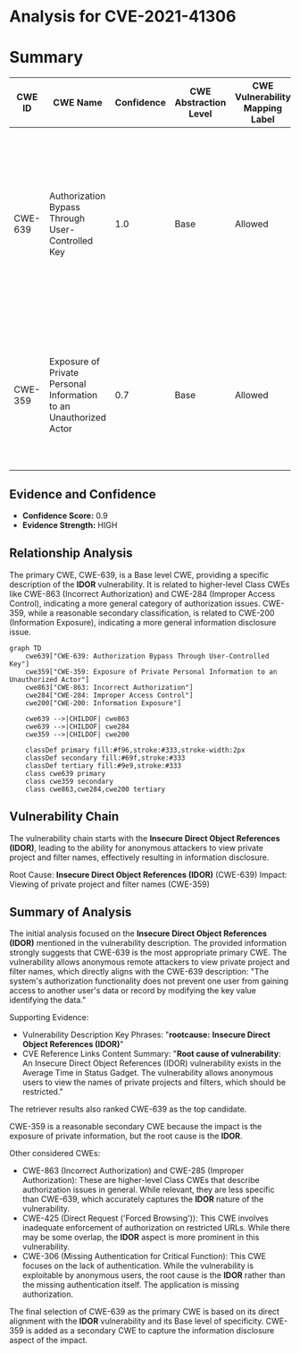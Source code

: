 # Analysis for CVE-2021-41306

# Summary
| CWE ID | CWE Name | Confidence | CWE Abstraction Level | CWE Vulnerability Mapping Label | CWE-Vulnerability Mapping Notes |
|---|---|---|---|---|---|
| CWE-639 | Authorization Bypass Through User-Controlled Key | 1.0 | Base | Allowed | Primary CWE. The vulnerability description explicitly mentions **Insecure Direct Object References (IDOR)** which aligns directly with the description of CWE-639. |
| CWE-359 | Exposure of Private Personal Information to an Unauthorized Actor | 0.7 | Base | Allowed | Secondary CWE. The vulnerability results in viewing "private project and filter names", constituting exposure of private information. |

## Evidence and Confidence

*   **Confidence Score:** 0.9
*   **Evidence Strength:** HIGH

## Relationship Analysis
The primary CWE, CWE-639, is a Base level CWE, providing a specific description of the **IDOR** vulnerability. It is related to higher-level Class CWEs like CWE-863 (Incorrect Authorization) and CWE-284 (Improper Access Control), indicating a more general category of authorization issues. CWE-359, while a reasonable secondary classification, is related to CWE-200 (Information Exposure), indicating a more general information disclosure issue.

```mermaid
graph TD
    cwe639["CWE-639: Authorization Bypass Through User-Controlled Key"]
    cwe359["CWE-359: Exposure of Private Personal Information to an Unauthorized Actor"]
    cwe863["CWE-863: Incorrect Authorization"]
    cwe284["CWE-284: Improper Access Control"]
    cwe200["CWE-200: Information Exposure"]
    
    cwe639 -->|CHILDOF| cwe863
    cwe639 -->|CHILDOF| cwe284
    cwe359 -->|CHILDOF| cwe200

    classDef primary fill:#f96,stroke:#333,stroke-width:2px
    classDef secondary fill:#69f,stroke:#333
    classDef tertiary fill:#9e9,stroke:#333
    class cwe639 primary
    class cwe359 secondary
    class cwe863,cwe284,cwe200 tertiary
```

## Vulnerability Chain
The vulnerability chain starts with the **Insecure Direct Object References (IDOR)**, leading to the ability for anonymous attackers to view private project and filter names, effectively resulting in information disclosure.

Root Cause: **Insecure Direct Object References (IDOR)** (CWE-639)
Impact: Viewing of private project and filter names (CWE-359)

## Summary of Analysis
The initial analysis focused on the **Insecure Direct Object References (IDOR)** mentioned in the vulnerability description. The provided information strongly suggests that CWE-639 is the most appropriate primary CWE. The vulnerability allows anonymous remote attackers to view private project and filter names, which directly aligns with the CWE-639 description: "The system's authorization functionality does not prevent one user from gaining access to another user's data or record by modifying the key value identifying the data."

Supporting Evidence:
- Vulnerability Description Key Phrases: "**rootcause:** **Insecure Direct Object References (IDOR)**"
- CVE Reference Links Content Summary: "**Root cause of vulnerability**: An Insecure Direct Object References (IDOR) vulnerability exists in the Average Time in Status Gadget. The vulnerability allows anonymous users to view the names of private projects and filters, which should be restricted."

The retriever results also ranked CWE-639 as the top candidate.

CWE-359 is a reasonable secondary CWE because the impact is the exposure of private information, but the root cause is the **IDOR**.

Other considered CWEs:
- CWE-863 (Incorrect Authorization) and CWE-285 (Improper Authorization): These are higher-level Class CWEs that describe authorization issues in general. While relevant, they are less specific than CWE-639, which accurately captures the **IDOR** nature of the vulnerability.
- CWE-425 (Direct Request ('Forced Browsing')): This CWE involves inadequate enforcement of authorization on restricted URLs. While there may be some overlap, the **IDOR** aspect is more prominent in this vulnerability.
- CWE-306 (Missing Authentication for Critical Function): This CWE focuses on the lack of authentication. While the vulnerability is exploitable by anonymous users, the root cause is the **IDOR** rather than the missing authentication itself. The application is missing authorization.

The final selection of CWE-639 as the primary CWE is based on its direct alignment with the **IDOR** vulnerability and its Base level of specificity. CWE-359 is added as a secondary CWE to capture the information disclosure aspect of the impact.